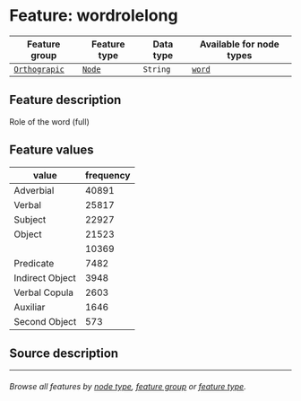 # Feature: wordrolelong

Feature group | Feature type | Data type | Available for node types
---  | --- | --- | ---
[`Orthograpic`](featuresbygroup.md#orthograpic-features) | [`Node`](featuresbyfeaturetype.md#node-features) | `String`  | [`word`](featuresbynodetype.md#word-nodes)

## Feature description 

Role of the word (full)

## Feature values

value | frequency
--- |  ---
Adverbial	| 40891
Verbal | 25817
Subject | 22927
Object | 21523
` ` | 10369
Predicate | 7482
Indirect Object | 3948
Verbal Copula | 2603
Auxiliar | 1646
Second Object | 573


## Source description


---
###### *Browse all features by [node type](featuresbynodetype.md#readme), [feature group](featuresbygroup.md#readme) or [feature type](featuresbyfeaturetype.md#readme).*

